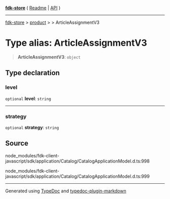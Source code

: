 [**fdk-store**](../../../README.md) ( [Readme](../../../README.md) \| [API](../../../API.md) )

---

[fdk-store](../../../API.md) > [product](../../README.md) > [<internal>](../README.md) > ArticleAssignmentV3

# Type alias: ArticleAssignmentV3

> **ArticleAssignmentV3**: `object`

## Type declaration

### level

`optional` **level**: `string`

---

### strategy

`optional` **strategy**: `string`

## Source

node_modules/fdk-client-javascript/sdk/application/Catalog/CatalogApplicationModel.d.ts:998

node_modules/fdk-client-javascript/sdk/application/Catalog/CatalogApplicationModel.d.ts:999

---

Generated using [TypeDoc](https://typedoc.org/) and [typedoc-plugin-markdown](https://www.npmjs.com/package/typedoc-plugin-markdown)

